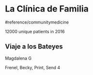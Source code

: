 # La Clínica de Familia
#reference/communitymedicine

12000 unique patients in 2016

## Viaje a los Bateyes
Magdalena
G

Frenel, Becky, Print, Send
4


